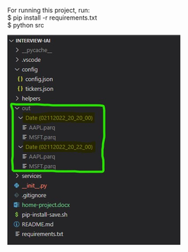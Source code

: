 For running this project, run:  
    $ pip install -r requirements.txt  
    $ python src  

![Screenshot](screenshot1.jpg)

